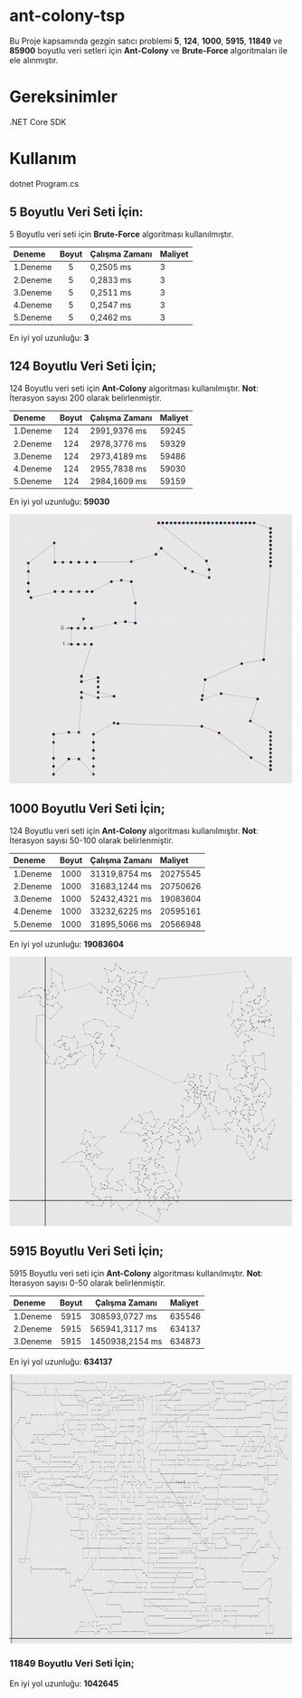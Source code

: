 
# ant-colony-tsp

Bu Proje kapsamında gezgin satıcı problemi **5**, **124**, **1000**, **5915**, **11849** ve **85900** boyutlu veri setleri için **Ant-Colony** ve **Brute-Force** algoritmaları ile ele alınmıştır.  

# Gereksinimler
.NET Core SDK

# Kullanım
dotnet Program.cs

## 5 Boyutlu Veri Seti İçin:

5 Boyutlu veri seti için **Brute-Force** algoritması kullanılmıştır.
<br />

| Deneme   | Boyut | Çalışma Zamanı | Maliyet |
| :------- | :---: | -------------- | :------ |
| 1.Deneme |   5   | 0,2505 ms      | 3       |
| 2.Deneme |   5   | 0,2833 ms      | 3       |
| 3.Deneme |   5   | 0,2511 ms      | 3       |
| 4.Deneme |   5   | 0,2547 ms      | 3       |
| 5.Deneme |   5   | 0,2462 ms      | 3       |

En iyi yol uzunluğu: **3** 


## 124 Boyutlu Veri Seti İçin;

124 Boyutlu veri seti için **Ant-Colony** algoritması kullanılmıştır.
**Not**: İterasyon sayısı 200 olarak belirlenmiştir.

| Deneme   | Boyut | Çalışma Zamanı | Maliyet |
| :------- | :---: | -------------- | :------ |
| 1.Deneme |  124  | 2991,9376 ms   | 59245   |
| 2.Deneme |  124  | 2978,3776 ms   | 59329   |
| 3.Deneme |  124  | 2973,4189 ms   | 59486   |
| 4.Deneme |  124  | 2955,7838 ms   | 59030   |
| 5.Deneme |  124  | 2984,1609 ms   | 59159   |

En iyi yol uzunluğu: **59030** 

![alt text](./images/tsp_124.png)

## 1000 Boyutlu Veri Seti İçin;

124 Boyutlu veri seti için **Ant-Colony** algoritması kullanılmıştır.
**Not**: İterasyon sayısı 50-100 olarak belirlenmiştir.

| Deneme   | Boyut | Çalışma Zamanı | Maliyet  |
| :------- | :---: | -------------- | :------- |
| 1.Deneme | 1000  | 31319,8754 ms  | 20275545 |
| 2.Deneme | 1000  | 31683,1244 ms  | 20750626 |
| 3.Deneme | 1000  | 52432,4321 ms  | 19083604 |
| 4.Deneme | 1000  | 33232,6225 ms  | 20595161 |
| 5.Deneme | 1000  | 31895,5066 ms  | 20566948 |

En iyi yol uzunluğu: **19083604** 

![alt text](./images/tsp_1000.png)

## 5915 Boyutlu Veri Seti İçin;

5915 Boyutlu veri seti için **Ant-Colony** algoritması kullanılmıştır.
**Not**: İterasyon sayısı 0-50 olarak belirlenmiştir.

| Deneme   | Boyut | Çalışma Zamanı  | Maliyet |
| :------- | :---: | --------------- | :------ |
| 1.Deneme | 5915  | 308593,0727 ms  | 635546  |
| 2.Deneme | 5915  | 565941,3117 ms  | 634137  |
| 3.Deneme | 5915  | 1450938,2154 ms | 634873  |

En iyi yol uzunluğu: **634137** 

![alt text](./images/tsp_5915.png)

### 11849 Boyutlu Veri Seti İçin;

En iyi yol uzunluğu: **1042645**